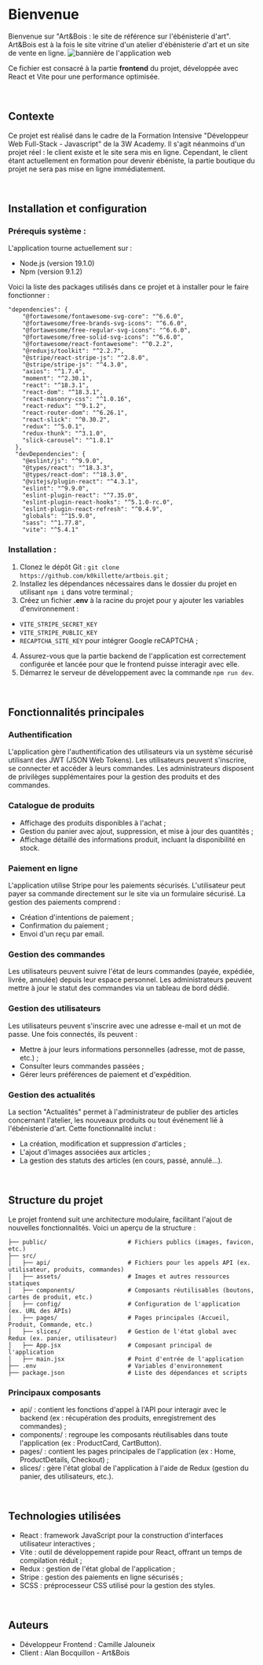 # Bienvenue

Bienvenue sur "Art&Bois : le site de référence sur l'ébénisterie d'art". Art&Bois est à la fois le site vitrine d'un atelier d'ébénisterie d'art et un site de vente en ligne. 
<img src="./public/images/readme/home.png" alt="bannière de l'application web"> 

Ce fichier est consacré à la partie **frontend** du projet, développée avec React et Vite pour une performance optimisée.

<br/>

## Contexte 

Ce projet est réalisé dans le cadre de la Formation Intensive "Développeur Web Full-Stack - Javascript" de la 3W Academy.
Il s'agit néanmoins d'un projet réel : le client existe et le site sera mis en ligne. Cependant, le client étant actuellement en formation pour devenir ébéniste, la partie boutique du projet ne sera pas mise en ligne immédiatement.

<br/>

## Installation et configuration 

### Prérequis système :

L'application tourne actuellement sur :
- Node.js (version 19.1.0)
- Npm (version 9.1.2)

Voici la liste des packages utilisés dans ce projet et à installer pour le faire fonctionner : 
```
"dependencies": {
    "@fortawesome/fontawesome-svg-core": "^6.6.0",
    "@fortawesome/free-brands-svg-icons": "^6.6.0",
    "@fortawesome/free-regular-svg-icons": "^6.6.0",
    "@fortawesome/free-solid-svg-icons": "^6.6.0",
    "@fortawesome/react-fontawesome": "^0.2.2",
    "@reduxjs/toolkit": "^2.2.7",
    "@stripe/react-stripe-js": "^2.8.0",
    "@stripe/stripe-js": "^4.3.0",
    "axios": "^1.7.4",
    "moment": "^2.30.1",
    "react": "^18.3.1",
    "react-dom": "^18.3.1",
    "react-masonry-css": "^1.0.16",
    "react-redux": "^9.1.2",
    "react-router-dom": "^6.26.1",
    "react-slick": "^0.30.2",
    "redux": "^5.0.1",
    "redux-thunk": "^3.1.0",
    "slick-carousel": "^1.8.1"
  },
  "devDependencies": {
    "@eslint/js": "^9.9.0",
    "@types/react": "^18.3.3",
    "@types/react-dom": "^18.3.0",
    "@vitejs/plugin-react": "^4.3.1",
    "eslint": "^9.9.0",
    "eslint-plugin-react": "^7.35.0",
    "eslint-plugin-react-hooks": "^5.1.0-rc.0",
    "eslint-plugin-react-refresh": "^0.4.9",
    "globals": "^15.9.0",
    "sass": "^1.77.8",
    "vite": "^5.4.1"
```

### Installation :

1. Clonez le dépôt Git : `git clone https://github.com/k0killette/artbois.git` ;
2. Installez les dépendances nécessaires dans le dossier du projet en utilisant `npm i` dans votre terminal ;
3. Créez un fichier **.env** à la racine du projet pour y ajouter les variables d'environnement :
 - `VITE_STRIPE_SECRET_KEY` 
 - `VITE_STRIPE_PUBLIC_KEY` 
 - `RECAPTCHA_SITE_KEY` pour intégrer Google reCAPTCHA ;
4. Assurez-vous que la partie backend de l'application est correctement configurée et lancée pour que le frontend puisse interagir avec elle. 
5. Démarrez le serveur de développement avec la commande `npm run dev`.

<br/>

## Fonctionnalités principales

### Authentification

L'application gère l'authentification des utilisateurs via un système sécurisé utilisant des JWT (JSON Web Tokens). Les utilisateurs peuvent s'inscrire, se connecter et accéder à leurs commandes. Les administrateurs disposent de privilèges supplémentaires pour la gestion des produits et des commandes.

### Catalogue de produits

- Affichage des produits disponibles à l'achat ;
- Gestion du panier avec ajout, suppression, et mise à jour des quantités ;
- Affichage détaillé des informations produit, incluant la disponibilité en stock.

### Paiement en ligne

L'application utilise Stripe pour les paiements sécurisés. L'utilisateur peut payer sa commande directement sur le site via un formulaire sécurisé. La gestion des paiements comprend :
- Création d'intentions de paiement ;
- Confirmation du paiement ;
- Envoi d'un reçu par email.

### Gestion des commandes

Les utilisateurs peuvent suivre l'état de leurs commandes (payée, expédiée, livrée, annulée) depuis leur espace personnel. Les administrateurs peuvent mettre à jour le statut des commandes via un tableau de bord dédié.

### Gestion des utilisateurs

Les utilisateurs peuvent s'inscrire avec une adresse e-mail et un mot de passe. Une fois connectés, ils peuvent :
- Mettre à jour leurs informations personnelles (adresse, mot de passe, etc.) ;
- Consulter leurs commandes passées ;
- Gérer leurs préférences de paiement et d'expédition.

### Gestion des actualités

La section "Actualités" permet à l'administrateur de publier des articles concernant l'atelier, les nouveaux produits ou tout événement lié à l'ébénisterie d'art. Cette fonctionnalité inclut :
- La création, modification et suppression d'articles ;
- L'ajout d'images associées aux articles ;
- La gestion des statuts des articles (en cours, passé, annulé...).

<br/>

## Structure du projet

Le projet frontend suit une architecture modulaire, facilitant l'ajout de nouvelles fonctionnalités. Voici un aperçu de la structure :

```
├── public/                       # Fichiers publics (images, favicon, etc.)
├── src/
│   ├── api/                      # Fichiers pour les appels API (ex. utilisateur, produits, commandes)
│   ├── assets/                   # Images et autres ressources statiques
│   ├── components/               # Composants réutilisables (boutons, cartes de produit, etc.)
│   ├── config/                   # Configuration de l'application (ex. URL des APIs)
│   ├── pages/                    # Pages principales (Accueil, Produit, Commande, etc.)
│   ├── slices/                   # Gestion de l'état global avec Redux (ex. panier, utilisateur)
│   ├── App.jsx                   # Composant principal de l'application
│   ├── main.jsx                  # Point d'entrée de l'application
├── .env                          # Variables d'environnement
├── package.json                  # Liste des dépendances et scripts
```

### Principaux composants

- api/ : contient les fonctions d'appel à l'API pour interagir avec le backend (ex : récupération des produits, enregistrement des commandes) ;
- components/ : regroupe les composants réutilisables dans toute l'application (ex : ProductCard, CartButton).
- pages/ : contient les pages principales de l'application (ex : Home, ProductDetails, Checkout) ;
- slices/ : gère l'état global de l'application à l'aide de Redux (gestion du panier, des utilisateurs, etc.).

<br/>

## Technologies utilisées

- React : framework JavaScript pour la construction d'interfaces utilisateur interactives ;
- Vite : outil de développement rapide pour React, offrant un temps de compilation réduit ;
- Redux : gestion de l'état global de l'application ;
- Stripe : gestion des paiements en ligne sécurisés ;
- SCSS : préprocesseur CSS utilisé pour la gestion des styles.

<br/>

## Auteurs

- Développeur Frontend : Camille Jalouneix
- Client : Alan Bocquillon - Art&Bois

